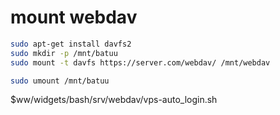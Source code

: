 # mount webdav

~~~sh
sudo apt-get install davfs2
sudo mkdir -p /mnt/batuu
sudo mount -t davfs https://server.com/webdav/ /mnt/webdav
~~~

~~~sh
sudo umount /mnt/batuu
~~~

$ww/widgets/bash/srv/webdav/vps-auto_login.sh

